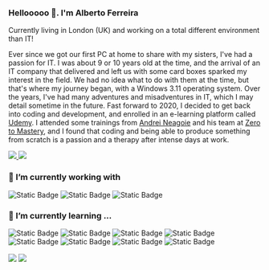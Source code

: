 ### Hellooooo 👋. I'm Alberto Ferreira

<!--- Description --->
Currently living in London (UK) and working on a total different environment than IT!

Ever since we got our first PC at home to share with my sisters, I've had a passion for IT. I was about 9 or 10 years old at the time, and the arrival of an IT company that delivered and left us with some card boxes sparked my interest in the field. We had no idea what to do with them at the time, but that's where my journey began, with a Windows 3.11 operating system. Over the years, I've had many adventures and misadventures in IT, which I may detail sometime in the future. Fast forward to 2020, I decided to get back into coding and development, and enrolled in an e-learning platform called [Udemy](https://www.udemy.com/). I attended some trainings from [Andrei Neagoie](https://github.com/aneagoie) and his team at [Zero to Mastery](https://github.com/zero-to-mastery), and I found that coding and being able to produce something from scratch is a passion and a therapy after intense days at work.

<!--- Social Media Profiles and email --->
<a href="https://www.linkedin.com/in/alberto-ferreira-34771a168/">
  <img src="https://github.com/albertomtferreira/albertomtferreira/assets/60177437/bfb4811a-b09a-4c4a-b116-690790330d2c"/>
</a>
<a href="mailto:albertomtferreira@gmail.com">
  <img src="https://github.com/albertomtferreira/albertomtferreira/assets/60177437/ee28e8f9-3492-4c10-8a71-fbc8b280658f"/>
</a>

### 🔭 I’m currently working with
<p>
<img alt="Static Badge" src="https://img.shields.io/badge/OS-Windows-blue?style=plastic&logo=Windows&logoColor=white"/>
<img alt="Static Badge" src="https://img.shields.io/badge/Tools-Git-blue?style=plastic&logo=Github&logoColor=white">
<img alt="Static Badge" src="https://img.shields.io/badge/Editor-Visual%20Studio-blue?style=plastic&logo=visual%20studio&logoColor=white">
</p>

### 🌱 I’m currently learning ...
<p>
  <img alt="Static Badge" src="https://img.shields.io/badge/Code-Java-blue?style=plastic&logo=Javascript&logoColor=white">
  <img alt="Static Badge" src="https://img.shields.io/badge/Code-NodeJS-blue?style=plastic&logo=NodeJS&logoColor=white">
  <img alt="Static Badge" src="https://img.shields.io/badge/Code-HTML-blue?style=plastic&logo=HTML&logoColor=white">
  <img alt="Static Badge" src="https://img.shields.io/badge/Code-React-blue?style=plastic&logo=React&logoColor=white">
  <img alt="Static Badge" src="https://img.shields.io/badge/Code-Firebase-blue?style=plastic&logo=Firebase&logoColor=white">
  <img alt="Static Badge" src="https://img.shields.io/badge/Code-Stripe-blue?style=plastic&logo=Stripe&logoColor=white">
  <img alt="Static Badge" src="https://img.shields.io/badge/Code-Typescript-blue?style=plastic&logo=Typescript&logoColor=white">
  <img alt="Static Badge" src="https://img.shields.io/badge/Code-GraphQL-blue?style=plastic&logo=GraphQL&logoColor=white">
</p>

<div>
  <img align="center" src="https://github-readme-stats.vercel.app/api?username=albertomtferreira&count_private=true&theme=ambient_gradient&show_icons=true&hide_border=true" />
  <img align="center" src="https://github-readme-stats.vercel.app/api/top-langs/?username=albertomtferreira&theme=ambient_gradient&show_icons=true&layout=compact&hide_border=true&exclude_repo=github-readme-stats,anuraghazra.github.io,feup-csr&hide=html,tex" />
</div>




<!---
**albertomtferreira/albertomtferreira** is a ✨ _special_ ✨ repository because its `README.md` (this file) appears on your GitHub profile.

Here are some ideas to get you started:

- 🔭 I’m currently working on ...
- 🌱 I’m currently learning ...
- 👯 I’m looking to collaborate on ...
- 🤔 I’m looking for help with ...
- 💬 Ask me about ...
- 📫 How to reach me: ...
- 😄 Pronouns: ...
- ⚡ Fun fact: ...

Stats- https://github.com/anuraghazra/github-readme-stats
https://github.com/anuraghazra/github-readme-stats/blob/master/themes/README.md
Make your badges here- https://shields.io/badges

<img align="center" src="https://github-readme-stats.vercel.app/api?username=albertomtferreira&show=reviews,discussions_started,discussions_answered,prs_merged,prs_merged_percentage" />
<img align="center" src="https://github-readme-stats.vercel.app/api?username=albertomtferreira" />
<img align="center" src="https://github-readme-stats.vercel.app/api?username=albertomtferreira&hide=contribs,prs" />
<div>
  <img align="center" src="https://github-readme-stats.vercel.app/api/wakatime?username=albertomtferreira" />
</div>
--->
